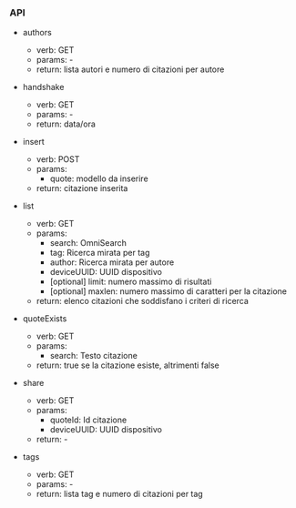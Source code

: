 ### API

- authors
	- verb: GET
	- params: -
	- return: lista autori e numero di citazioni per autore
	
- handshake
	- verb: GET
	- params: -
	- return: data/ora
	
- insert
	- verb: POST
	- params:
		- quote: modello da inserire
	- return: citazione inserita
	
- list
	- verb: GET
	- params:
		- search: OmniSearch
		- tag: Ricerca mirata per tag
		- author: Ricerca mirata per autore
		- deviceUUID: UUID dispositivo
		- [optional] limit: numero massimo di risultati 
		- [optional] maxlen: numero massimo di caratteri per la citazione		
	- return: elenco citazioni che soddisfano i criteri di ricerca
	
- quoteExists
	- verb: GET
	- params:
		- search: Testo citazione
	- return: true se la citazione esiste, altrimenti false

- share
	- verb: GET
	- params:
		- quoteId: Id citazione
		- deviceUUID: UUID dispositivo
	- return: -

- tags
	- verb: GET
	- params: -
	- return: lista tag e numero di citazioni per tag
